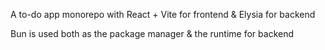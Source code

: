 A to-do app monorepo with React + Vite for frontend & Elysia for backend

Bun is used both as the package manager & the runtime for backend
